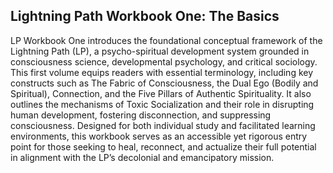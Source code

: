 ## Lightning Path Workbook One: The Basics

LP Workbook One introduces the foundational conceptual framework of the Lightning Path (LP), a psycho-spiritual development system grounded in consciousness science, developmental psychology, and critical sociology. This first volume equips readers with essential terminology, including key constructs such as The Fabric of Consciousness, the Dual Ego (Bodily and Spiritual), Connection, and the Five Pillars of Authentic Spirituality. It also outlines the mechanisms of Toxic Socialization and their role in disrupting human development, fostering disconnection, and suppressing consciousness. Designed for both individual study and facilitated learning environments, this workbook serves as an accessible yet rigorous entry point for those seeking to heal, reconnect, and actualize their full potential in alignment with the LP’s decolonial and emancipatory mission.

